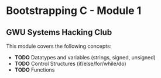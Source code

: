 # Bootstrapping C - Module 1
## GWU Systems Hacking Club

This module covers the following concepts:
 - **TODO** Datatypes and variables (strings, signed, unsigned)
 - **TODO** Control Structures (if/else/for/while/do)
 - **TODO** Functions
